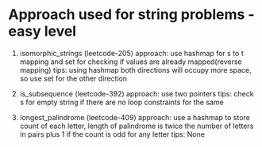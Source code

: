 # Approach used for string problems - easy level

1. isomorphic_strings (leetcode-205)
approach: use hashmap for s to t mapping and set for checking if values are already mapped(reverse mapping)
tips: using hashmap both directions will occupy more space, so use set for the other direction

2. is_subsequence (leetcode-392)
approach: use two pointers
tips: check s for empty string if there are no loop constraints for the same

3. longest_palindrome (leetcode-409)
approach: use a hashmap to store count of each letter, length of palindrome is twice the number of letters in pairs plus 1 if the count is odd for any letter
tips: None